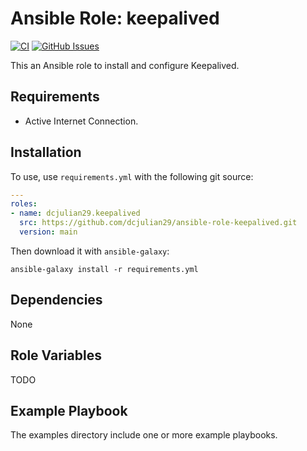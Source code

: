 # Ansible Role: keepalived

[![CI](https://github.com/dcjulian29/ansible-role-keepalived/actions/workflows/ci.yml/badge.svg)](https://github.com/dcjulian29/ansible-role-keepalived/actions/workflows/ci.yml) [![GitHub Issues](https://img.shields.io/github/issues-raw/dcjulian29/ansible-role-keepalived.svg)](https://github.com/dcjulian29/ansible-role-keepalived/issues)

This an Ansible role to install and configure Keepalived.

## Requirements

- Active Internet Connection.

## Installation

To use, use `requirements.yml` with the following git source:

```yaml
---
roles:
- name: dcjulian29.keepalived
  src: https://github.com/dcjulian29/ansible-role-keepalived.git
  version: main
  ```

Then download it with `ansible-galaxy`:

```shell
ansible-galaxy install -r requirements.yml
```

## Dependencies

None

## Role Variables

TODO

## Example Playbook

The examples directory include one or more example playbooks.
